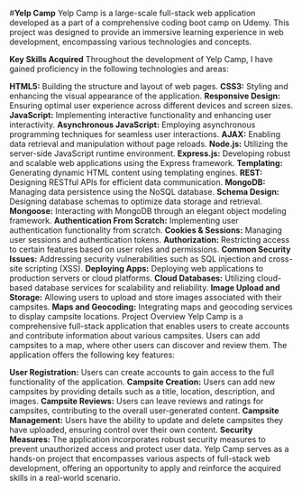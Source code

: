 #**Yelp Camp**
Yelp Camp is a large-scale full-stack web application developed as a part of a comprehensive coding boot camp on Udemy. This project was designed to provide an immersive learning experience in web development, encompassing various technologies and concepts.

**Key Skills Acquired**
Throughout the development of Yelp Camp, I have gained proficiency in the following technologies and areas:

**HTML5:** Building the structure and layout of web pages.
**CSS3:** Styling and enhancing the visual appearance of the application.
**Responsive Design:** Ensuring optimal user experience across different devices and screen sizes.
**JavaScript:** Implementing interactive functionality and enhancing user interactivity.
**Asynchronous JavaScript:** Employing asynchronous programming techniques for seamless user interactions.
**AJAX:** Enabling data retrieval and manipulation without page reloads.
**Node.js:** Utilizing the server-side JavaScript runtime environment.
**Express.js:** Developing robust and scalable web applications using the Express framework.
**Templating:** Generating dynamic HTML content using templating engines.
**REST:** Designing RESTful APIs for efficient data communication.
**MongoDB:** Managing data persistence using the NoSQL database.
**Schema Design:** Designing database schemas to optimize data storage and retrieval.
**Mongoose:** Interacting with MongoDB through an elegant object modeling framework.
**Authentication From Scratch:** Implementing user authentication functionality from scratch.
**Cookies & Sessions:** Managing user sessions and authentication tokens.
**Authorization:** Restricting access to certain features based on user roles and permissions.
**Common Security Issues:** Addressing security vulnerabilities such as SQL injection and cross-site scripting (XSS).
**Deploying Apps:** Deploying web applications to production servers or cloud platforms.
**Cloud Databases:** Utilizing cloud-based database services for scalability and reliability.
**Image Upload and Storage:** Allowing users to upload and store images associated with their campsites.
**Maps and Geocoding:** Integrating maps and geocoding services to display campsite locations.
Project Overview
Yelp Camp is a comprehensive full-stack application that enables users to create accounts and contribute information about various campsites. Users can add campsites to a map, where other users can discover and review them. The application offers the following key features:

**User Registration:** Users can create accounts to gain access to the full functionality of the application.
**Campsite Creation:** Users can add new campsites by providing details such as a title, location, description, and images.
**Campsite Reviews:** Users can leave reviews and ratings for campsites, contributing to the overall user-generated content.
**Campsite Management:** Users have the ability to update and delete campsites they have uploaded, ensuring control over their own content.
**Security Measures:** The application incorporates robust security measures to prevent unauthorized access and protect user data.
Yelp Camp serves as a hands-on project that encompasses various aspects of full-stack web development, offering an opportunity to apply and reinforce the acquired skills in a real-world scenario.

